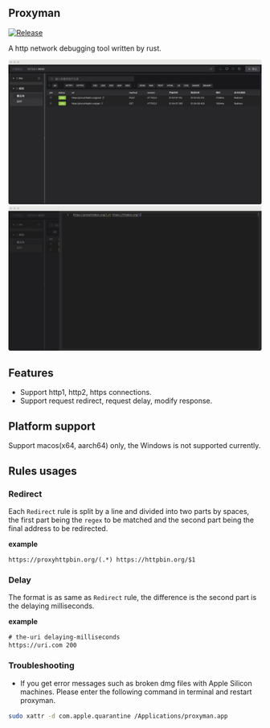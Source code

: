 ## Proxyman

[![Release](https://github.com/stickmy/proxyman/actions/workflows/release.yml/badge.svg)](https://github.com/stickmy/proxyman/actions/workflows/release.yml)

A http network debugging tool written by rust.

![connections](./screenshots/main.png)
![rules](./screenshots/rules.png)

## Features

- Support http1, http2, https connections.
- Support request redirect, request delay, modify response.


## Platform support

Support macos(x64, aarch64) only, the Windows is not supported currently.

## Rules usages

### Redirect

Each `Redirect` rule is split by a line and divided into two parts by spaces, the first part being the `regex` to be matched and the second part being the final address to be redirected.

**example**

```text
https://proxyhttpbin.org/(.*) https://httpbin.org/$1
```

### Delay

The format is as same as `Redirect` rule, the difference is the second part is the delaying milliseconds.

**example**
```text
# the-uri delaying-milliseconds
https://uri.com 200
```

### Troubleshooting

- If you get error messages such as broken dmg files with Apple Silicon machines. Please enter the following command in terminal and restart proxyman.

```sh
sudo xattr -d com.apple.quarantine /Applications/proxyman.app
```